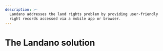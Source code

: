 ```yaml
---
description: >-
  Landano addresses the land rights problem by providing user-friendly land
  right records accessed via a mobile app or browser.
---
```


# The Landano solution

